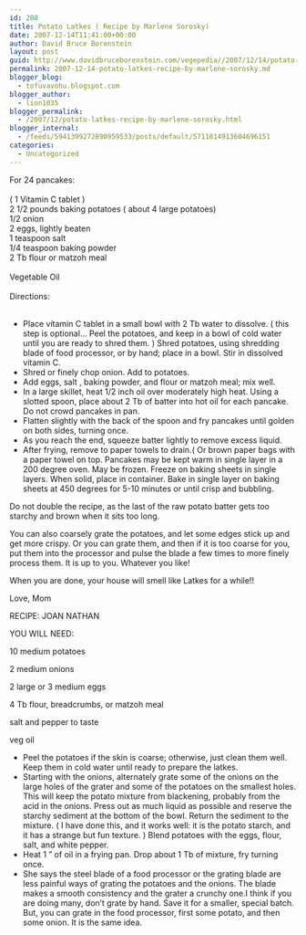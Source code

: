 ```yaml
---
id: 208
title: Potato Latkes ( Recipe by Marlene Sorosky)
date: 2007-12-14T11:41:00+00:00
author: David Bruce Borenstein
layout: post
guid: http://www.davidbruceborenstein.com/vegepedia//2007/12/14/potato-latkes-recipe-by-marlene-sorosky/
permalink: 2007-12-14-potato-latkes-recipe-by-marlene-sorosky.md
blogger_blog:
  - tofuvavohu.blogspot.com
blogger_author:
  - lion1035
blogger_permalink:
  - /2007/12/potato-latkes-recipe-by-marlene-sorosky.html
blogger_internal:
  - /feeds/5941399272890959533/posts/default/5711814913604696151
categories:
  - Uncategorized
---
```

<span style="font-size:100%;">For 24 pancakes:<br /></span><span style="font-size:100%;"><br /></span><span style="font-size:100%;">( 1 Vitamin C tablet )<br /></span><span style="font-size:100%;">2 1/2 pounds baking potatoes ( about 4 large potatoes)<br /></span><span style="font-size:100%;">1/2 onion<br /></span><span style="font-size:100%;">2 eggs, lightly beaten<br /></span><span style="font-size:100%;">1 teaspoon salt<br /></span><span style="font-size:100%;">1/4 teaspoon baking powder<br /></span><span style="font-size:100%;">2 Tb flour or matzoh meal<br /></span><span style="font-size:100%;"><br /></span><span style="font-size:100%;">Vegetable Oil<br /></span><span style="font-size:100%;"><br /></span><span style="font-size:100%;">Directions:<br /></span><span style="font-size:100%;"><br /></span> 

  * <span style="font-size:100%;">Place vitamin C tablet in a small bowl with 2 Tb water to dissolve. ( this step is optional&#8230; Peel the potatoes, and keep in a bowl of cold water until you are ready to shred them. ) </span><span style="font-size:100%;">Shred potatoes, using shredding blade of food processor, or by hand; place in a bowl. Stir in dissolved vitamin C. </span>
  * <span style="font-size:100%;">Shred or finely chop onion. Add to potatoes.</span>
  * <span style="font-size:100%;">Add eggs, salt , baking powder, and flour or matzoh meal; mix well.</span>
  * <span style="font-size:100%;">In a large skillet, heat 1/2 inch oil over moderately high heat. Using a slotted spoon, place about 2 Tb of batter into hot oil for each pancake. Do not crowd pancakes in pan.</span>
  * <span style="font-size:100%;">Flatten slightly with the back of the spoon and fry pancakes until golden on both sides, turning once.</span>
  * <span style="font-size:100%;">As you reach the end, squeeze batter lightly to remove excess liquid.</span>
  * <span style="font-size:100%;">After frying, remove to paper towels to drain.( Or brown paper bags with a paper towel on top. Pancakes may be kept warm in single layer in a 200 degree oven. </span><span style="font-size:100%;">May be frozen. Freeze on baking sheets in single layers. When solid, place in container. Bake in single layer on baking sheets at 450 degrees for 5-10 minutes or until crisp and bubbling.</span>

<span style="font-size:100%;">Do not double the recipe, as the last of the raw potato batter gets too starchy and brown when it sits too long. </span>

<span style="font-size:100%;">You can also coarsely grate the potatoes, and let some edges stick up and get more crispy. Or you can grate them, and then if it is too coarse for you, put them into the processor and pulse the blade a few times to more finely process them. It is up to you. Whatever you like!</span>

<span style="font-size:100%;">When you are done, your house will smell like Latkes for a while!!</span>

<span style="font-size:100%;">Love, Mom</span>

<span style="font-size:100%;"></span> 

<span style="font-size:100%;">RECIPE: JOAN NATHAN</span>

<span style="font-size:100%;">YOU WILL NEED:</span>

<span style="font-size:100%;">10 medium potatoes</span>

<span style="font-size:100%;">2 medium onions</span>

<span style="font-size:100%;">2 large or 3 medium eggs</span>

<span style="font-size:100%;">4 Tb flour, breadcrumbs, or matzoh meal</span>

<span style="font-size:100%;">salt and pepper to taste</span>

<span style="font-size:100%;">veg oil</span>

<span style="font-size:100%;"></span> 

  * <span style="font-size:100%;">Peel the potatoes if the skin is coarse; otherwise, just clean them well. Keep them in cold water until ready to prepare the latkes.</span>
  * <span style="font-size:100%;">Starting with the onions, alternately grate some of the onions on the large holes of the grater and some of the potatoes on the smallest holes. This will keep the potato mixture from blackening, probably from the acid in the onions. Press out as much liquid as possible and reserve the starchy sediment at the bottom of the bowl. Return the sediment to the mixture. ( I have done this, and it works well: it is the potato starch, and it has a strange but fun texture. ) </span><span style="font-size:100%;">Blend potatoes with the eggs, flour, salt, and white pepper.</span>
  * <span style="font-size:100%;">Heat 1 &#8221; of oil in a frying pan. Drop about 1 Tb of mixture, fry turning once. </span>
  * <span style="font-size:100%;">She says the steel blade of a food processor or the grating blade are less painful ways of grating the potatoes and the onions. The blade makes a smooth consistency and the grater a crunchy one.I think if you are doing many, don&#8217;t grate by hand. Save it for a smaller, special batch. But, you can grate in the food processor, first some potato, and then some onion. It is the same idea.</span>

<span style="font-size:130%;"></span> 

<span style="font-size:130%;"></span>

<span style="font-size:130%;"></span>

<span style="font-size:130%;"></span>